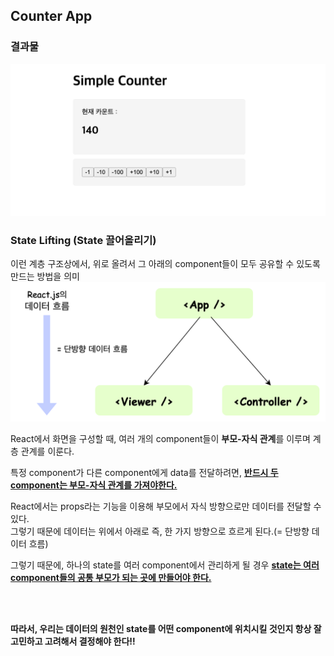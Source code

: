 ## Counter App
### 결과물
![결과물](./img/result.png)

### State Lifting (State 끌어올리기)
이런 계층 구조상에서, 위로 올려서 그 아래의 component들이 모두 공유할 수 있도록 만드는 방법을 의미
![정리](./img/img1.png)

React에서 화면을 구성할 때, 여러 개의 component들이 **부모-자식 관계**를 이루며 계층 관계를 이룬다.  

특정 component가 다른 component에게 data를 전달하려면, <U><b>반드시 두 component는 부모-자식 관계를 가져야한다.</b></U>  

React에서는 props라는 기능을 이용해 부모에서 자식 방향으로만 데이터를 전달할 수 있다.  
그렇기 때문에 데이터는 위에서 아래로 즉, 한 가지 방향으로 흐르게 된다.(= 단방향 데이터 흐름)  

그렇기 때문에, 하나의 state를 여러 component에서 관리하게 될 경우 <U><b>state는 여러 component들의 공통 부모가 되는 곳에 만들어야 한다.</b></U>

<br><br>

**따라서, 우리는 데이터의 원천인 state를 어떤 component에 위치시킬 것인지 항상 잘 고민하고 고려해서 결정해야 한다‼️**